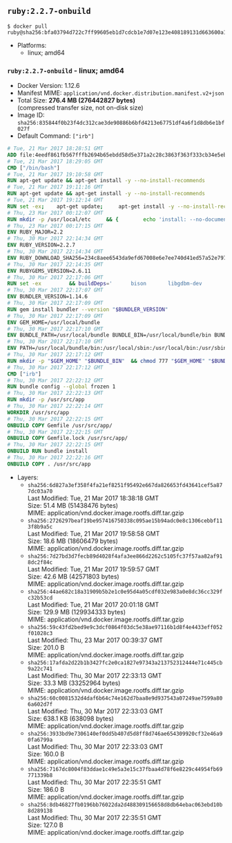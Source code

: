 ## `ruby:2.2.7-onbuild`

```console
$ docker pull ruby@sha256:bfa03794d722c7ff99605eb1d7cdcb1e7d07e123e408189131d663600a1250fe
```

-	Platforms:
	-	linux; amd64

### `ruby:2.2.7-onbuild` - linux; amd64

-	Docker Version: 1.12.6
-	Manifest MIME: `application/vnd.docker.distribution.manifest.v2+json`
-	Total Size: **276.4 MB (276442827 bytes)**  
	(compressed transfer size, not on-disk size)
-	Image ID: `sha256:835844f0b23f4dc312cae3de90886b6bfd4213e67751df4a6f1d8db6e1bf027f`
-	Default Command: `["irb"]`

```dockerfile
# Tue, 21 Mar 2017 18:28:51 GMT
ADD file:4eedf861fb567fffb2694b65ebdd58d5e371a2c28c3863f363f333cb34e5eb7b in / 
# Tue, 21 Mar 2017 18:29:05 GMT
CMD ["/bin/bash"]
# Tue, 21 Mar 2017 19:10:58 GMT
RUN apt-get update && apt-get install -y --no-install-recommends 		ca-certificates 		curl 		wget 	&& rm -rf /var/lib/apt/lists/*
# Tue, 21 Mar 2017 19:11:16 GMT
RUN apt-get update && apt-get install -y --no-install-recommends 		bzr 		git 		mercurial 		openssh-client 		subversion 				procps 	&& rm -rf /var/lib/apt/lists/*
# Tue, 21 Mar 2017 19:12:14 GMT
RUN set -ex; 	apt-get update; 	apt-get install -y --no-install-recommends 		autoconf 		automake 		bzip2 		file 		g++ 		gcc 		imagemagick 		libbz2-dev 		libc6-dev 		libcurl4-openssl-dev 		libdb-dev 		libevent-dev 		libffi-dev 		libgdbm-dev 		libgeoip-dev 		libglib2.0-dev 		libjpeg-dev 		libkrb5-dev 		liblzma-dev 		libmagickcore-dev 		libmagickwand-dev 		libncurses-dev 		libpng-dev 		libpq-dev 		libreadline-dev 		libsqlite3-dev 		libssl-dev 		libtool 		libwebp-dev 		libxml2-dev 		libxslt-dev 		libyaml-dev 		make 		patch 		xz-utils 		zlib1g-dev 				$( 			if apt-cache show 'default-libmysqlclient-dev' 2>/dev/null | grep -q '^Version:'; then 				echo 'default-libmysqlclient-dev'; 			else 				echo 'libmysqlclient-dev'; 			fi 		) 	; 	rm -rf /var/lib/apt/lists/*
# Thu, 23 Mar 2017 00:12:07 GMT
RUN mkdir -p /usr/local/etc 	&& { 		echo 'install: --no-document'; 		echo 'update: --no-document'; 	} >> /usr/local/etc/gemrc
# Thu, 23 Mar 2017 00:17:15 GMT
ENV RUBY_MAJOR=2.2
# Thu, 30 Mar 2017 22:14:34 GMT
ENV RUBY_VERSION=2.2.7
# Thu, 30 Mar 2017 22:14:34 GMT
ENV RUBY_DOWNLOAD_SHA256=234c8aee6543da9efd67008e6e7ee740d41ed57a52e797f65043c3b5ec3bcb53
# Thu, 30 Mar 2017 22:14:35 GMT
ENV RUBYGEMS_VERSION=2.6.11
# Thu, 30 Mar 2017 22:17:06 GMT
RUN set -ex 		&& buildDeps=' 		bison 		libgdbm-dev 		ruby 	' 	&& apt-get update 	&& apt-get install -y --no-install-recommends $buildDeps 	&& rm -rf /var/lib/apt/lists/* 		&& wget -O ruby.tar.xz "https://cache.ruby-lang.org/pub/ruby/${RUBY_MAJOR%-rc}/ruby-$RUBY_VERSION.tar.xz" 	&& echo "$RUBY_DOWNLOAD_SHA256 *ruby.tar.xz" | sha256sum -c - 		&& mkdir -p /usr/src/ruby 	&& tar -xJf ruby.tar.xz -C /usr/src/ruby --strip-components=1 	&& rm ruby.tar.xz 		&& cd /usr/src/ruby 		&& { 		echo '#define ENABLE_PATH_CHECK 0'; 		echo; 		cat file.c; 	} > file.c.new 	&& mv file.c.new file.c 		&& autoconf 	&& ./configure --disable-install-doc --enable-shared 	&& make -j"$(nproc)" 	&& make install 		&& apt-get purge -y --auto-remove $buildDeps 	&& cd / 	&& rm -r /usr/src/ruby 		&& gem update --system "$RUBYGEMS_VERSION"
# Thu, 30 Mar 2017 22:17:07 GMT
ENV BUNDLER_VERSION=1.14.6
# Thu, 30 Mar 2017 22:17:09 GMT
RUN gem install bundler --version "$BUNDLER_VERSION"
# Thu, 30 Mar 2017 22:17:09 GMT
ENV GEM_HOME=/usr/local/bundle
# Thu, 30 Mar 2017 22:17:10 GMT
ENV BUNDLE_PATH=/usr/local/bundle BUNDLE_BIN=/usr/local/bundle/bin BUNDLE_SILENCE_ROOT_WARNING=1 BUNDLE_APP_CONFIG=/usr/local/bundle
# Thu, 30 Mar 2017 22:17:10 GMT
ENV PATH=/usr/local/bundle/bin:/usr/local/sbin:/usr/local/bin:/usr/sbin:/usr/bin:/sbin:/bin
# Thu, 30 Mar 2017 22:17:12 GMT
RUN mkdir -p "$GEM_HOME" "$BUNDLE_BIN" 	&& chmod 777 "$GEM_HOME" "$BUNDLE_BIN"
# Thu, 30 Mar 2017 22:17:12 GMT
CMD ["irb"]
# Thu, 30 Mar 2017 22:22:12 GMT
RUN bundle config --global frozen 1
# Thu, 30 Mar 2017 22:22:13 GMT
RUN mkdir -p /usr/src/app
# Thu, 30 Mar 2017 22:22:14 GMT
WORKDIR /usr/src/app
# Thu, 30 Mar 2017 22:22:15 GMT
ONBUILD COPY Gemfile /usr/src/app/
# Thu, 30 Mar 2017 22:22:15 GMT
ONBUILD COPY Gemfile.lock /usr/src/app/
# Thu, 30 Mar 2017 22:22:15 GMT
ONBUILD RUN bundle install
# Thu, 30 Mar 2017 22:22:16 GMT
ONBUILD COPY . /usr/src/app
```

-	Layers:
	-	`sha256:6d827a3ef358f4fa21ef8251f95492e667da826653fd43641cef5a877dc03a70`  
		Last Modified: Tue, 21 Mar 2017 18:38:18 GMT  
		Size: 51.4 MB (51438476 bytes)  
		MIME: application/vnd.docker.image.rootfs.diff.tar.gzip
	-	`sha256:2726297beaf19be957416750338c095ae15b94adc0e8c1306cebbf113f8b9a5c`  
		Last Modified: Tue, 21 Mar 2017 19:58:58 GMT  
		Size: 18.6 MB (18606479 bytes)  
		MIME: application/vnd.docker.image.rootfs.diff.tar.gzip
	-	`sha256:7d27bd3d7fecb89d4028f4afa3ee866d2262c5105fc37f57aa82af918dc2f84c`  
		Last Modified: Tue, 21 Mar 2017 19:59:57 GMT  
		Size: 42.6 MB (42571803 bytes)  
		MIME: application/vnd.docker.image.rootfs.diff.tar.gzip
	-	`sha256:44ae682c18a31909b5b2e1c0e95d4a05cdf032e983a0e8dc36cc329fc32b53cd`  
		Last Modified: Tue, 21 Mar 2017 20:01:18 GMT  
		Size: 129.9 MB (129934333 bytes)  
		MIME: application/vnd.docker.image.rootfs.diff.tar.gzip
	-	`sha256:59c43fd2bed9e9c3dcf0864f03dc5e38ae97116b1d8f4e4433eff052f01028c3`  
		Last Modified: Thu, 23 Mar 2017 00:39:37 GMT  
		Size: 201.0 B  
		MIME: application/vnd.docker.image.rootfs.diff.tar.gzip
	-	`sha256:17afda2d22b1b3427fc2e0ca1827e97343a213752312444e71c445cb9a22c741`  
		Last Modified: Thu, 30 Mar 2017 22:33:13 GMT  
		Size: 33.3 MB (33252964 bytes)  
		MIME: application/vnd.docker.image.rootfs.diff.tar.gzip
	-	`sha256:60c0081532d4daf6b64c74e162d7baa8e9d937543a07249ae7599a806a602d7f`  
		Last Modified: Thu, 30 Mar 2017 22:33:03 GMT  
		Size: 638.1 KB (638098 bytes)  
		MIME: application/vnd.docker.image.rootfs.diff.tar.gzip
	-	`sha256:3933bd9e7306140ef0dd5b407d5d8ff8d746ae654309920cf32e46a90fa6799a`  
		Last Modified: Thu, 30 Mar 2017 22:33:03 GMT  
		Size: 160.0 B  
		MIME: application/vnd.docker.image.rootfs.diff.tar.gzip
	-	`sha256:7167dc8004f83ddae1c49e5a3e15c37fbaa4d78f6e8229c44954fb69771339b8`  
		Last Modified: Thu, 30 Mar 2017 22:35:51 GMT  
		Size: 186.0 B  
		MIME: application/vnd.docker.image.rootfs.diff.tar.gzip
	-	`sha256:8db46827fb0196bb76022da2d488309156658d8db64ebac063ebd10b8d289138`  
		Last Modified: Thu, 30 Mar 2017 22:35:51 GMT  
		Size: 127.0 B  
		MIME: application/vnd.docker.image.rootfs.diff.tar.gzip
